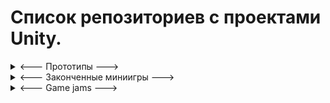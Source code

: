 # Список репозиториев с проектами Unity.

<details><summary> <--- Прототипы ---> </summary>

<space><details><summary>`Мини Diablo`</summary>
https://github.com/Lyahasik/DiabloMini
</details>
  
<space><details><summary>`Клон hit master`</summary>
https://github.com/Lyahasik/HitMasterClone
</details>
  
<space><details><summary>`2.5D игра клон Knife Hit`</summary>
https://github.com/Lyahasik/test10
</details>

<space><details><summary>`3D игра стелс квестовый`</summary>
![Alt Text](https://media.giphy.com/media/BhoospYymK8pN5ykos/giphy.gif)<br />
https://github.com/Lyahasik/test9
</details>

<space><details><summary>`3D шутер от 3 лица`</summary>
![Alt Text](https://media.giphy.com/media/Y6Mb6rvG4uwvLZlk1A/giphy.gif)<br />
https://github.com/Lyahasik/test8
</details>

<space><details><summary>`3D action RPG с видом от 3 лица`</summary>
![Alt Text](https://media.giphy.com/media/7xqpLFLocPVeLjNGtw/giphy.gif)<br />
https://github.com/Lyahasik/test7
</details>

<space><details><summary>`3D шутер арена`</summary>
![Alt Text](https://media.giphy.com/media/u0K9p7PLPifxB1BxuJ/giphy.gif)<br />
https://github.com/Lyahasik/test6
</details>

<space><details><summary>`3D игра с танками`</summary>
![Alt Text](https://media.giphy.com/media/Brk5djgIvvS7Yu0wck/giphy.gif)<br />
https://github.com/Lyahasik/test5
</details>

<space><details><summary>`3D игра гольф`</summary>
![Alt Text](https://media.giphy.com/media/qn5AAHUgwkgMCwGkG6/giphy.gif)<br />
https://github.com/Lyahasik/test4
</details>

<space><details><summary>`Для работающей 2D игры, жанра tower defense, добавить интерактивное GUI`</summary>
![Alt Text](https://media.giphy.com/media/feq9caOkBkOlZV3UND/giphy.gif)<br />
https://github.com/Lyahasik/test3
</details>

<space><details><summary>`2D головоломка с использованием физики`</summary>
![Alt Text](https://media.giphy.com/media/FD7GIVvdETIIPCM8p4/giphy.gif)<br />
https://github.com/Lyahasik/test2
</details>

<space><details><summary>`2D столкновения без использования физики движка`</summary>
![Alt Text](https://media.giphy.com/media/FGmnSxS1wlzL6NjU2z/giphy.gif)<br />
https://github.com/Lyahasik/test1
</details>
  
</details>
  
<details><summary> <--- Законченные миниигры ---> </summary>

<space><details><summary>`Space game`</summary>
![Alt Text](https://media.giphy.com/media/ygIJ3jw5bPy0D7fFJG/giphy.gif)<br />
https://github.com/Lyahasik/SpaceGame
</details>
  
<space><details><summary>`In the shadows`</summary>
![Alt Text](https://media.giphy.com/media/riSyyLJC7oV0am2JRu/giphy.gif)<br />
https://github.com/Lyahasik/InTheShadows
</details>
  
</details>

<details><summary> <--- Game jams ---> </summary>

<space><details><summary>` School game jam `</summary>
![Alt Text](https://media.giphy.com/media/BD6EvOKcIA05LBdRMl/giphy.gif)<br />
https://github.com/Lyahasik/SchoolGameJam
</details>
  
<space><details><summary>` Siberian game jam may 2020 `</summary>
![Alt Text](./gamejam.gif)<br />
https://github.com/Lyahasik/SGJ.05.2020
</details>
  
</details>
